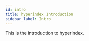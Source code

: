 ```yaml
---
id: intro
title: hyperindex Introduction
sidebar_label: Intro
---
```


This is the introduction to hyperindex.
